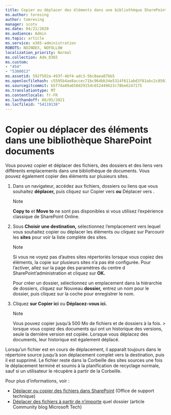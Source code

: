 ```yaml
---
title: Copier ou déplacer des éléments dans une bibliothèque SharePoint documents
ms.author: toresing
author: tomresing
manager: scotv
ms.date: 04/21/2020
ms.audience: Admin
ms.topic: article
ms.service: o365-administration
ROBOTS: NOINDEX, NOFOLLOW
localization_priority: Normal
ms.collection: Adm_O365
ms.custom:
- "454"
- "5300013"
ms.assetid: 592f502a-493f-4bf4-adc3-5bc8aea87bb5
ms.openlocfilehash: c5595b4ae8accec71bc964bb34e5314f611abd3f81abc2c8503e176389f62045
ms.sourcegitcommit: b5f7da89a650d2915dc652449623c78be6247175
ms.translationtype: MT
ms.contentlocale: fr-FR
ms.lasthandoff: 08/05/2021
ms.locfileid: "54119138"
---
```

# <a name="copy-or-move-items-in-a-sharepoint-document-library"></a>Copier ou déplacer des éléments dans une bibliothèque SharePoint documents

Vous pouvez copier et déplacer des fichiers, des dossiers et des liens vers différents emplacements dans une bibliothèque de documents. Vous pouvez également copier des éléments sur plusieurs sites. 
  
1. Dans un navigateur, accédez aux fichiers, dossiers ou liens que vous souhaitez **déplacer,** puis cliquez sur Copier vers **ou** Déplacer vers .

    > [!NOTE]
    > **Copy to** et **Move to** ne sont pas disponibles si vous utilisez l’expérience classique de SharePoint Online.
  
2. Sous **Choisir une destination,** sélectionnez l’emplacement vers lequel vous souhaitez copier ou déplacer les éléments ou cliquez sur Parcourir les **sites** pour voir la liste complète des sites.

    > [!NOTE]
    > Si vous ne voyez pas d’autres sites répertoriés lorsque vous copiez des éléments, la copie sur plusieurs sites n’a pas été configurée. Pour l’activer, allez sur la page des paramètres du centre d SharePoint’administration et cliquez sur **OK.**
  
    Pour créer un dossier, sélectionnez un emplacement dans la hiérarchie de dossiers, cliquez sur Nouveau **dossier,** entrez un nom pour le dossier, puis cliquez sur la coche pour enregistrer le nom.

3. Cliquez **sur Copier ici** ou **Déplacez-vous ici.**

    > [!NOTE]
    > Vous pouvez copier jusqu’à 500 Mo de fichiers et de dossiers à la fois. > lorsque vous copiez des documents qui ont un historique des versions, seule la dernière version est copiée. Lorsque vous déplacez des documents, leur historique est également déplacé.
  
 Lorsqu’un fichier est en cours de déplacement, il apparaît toujours dans le répertoire source jusqu’à son déplacement complet vers la destination, puis il est supprimé. Le fichier reste dans la Corbeille des sites sources une fois le déplacement terminé et soumis à la planification de recyclage normale, sauf si un utilisateur le récupère à partir de la Corbeille.

Pour plus d’informations, voir :

 - [Déplacer ou copier des fichiers dans SharePoint](https://support.office.com/article/move-or-copy-files-in-sharepoint-00e2f483-4df3-46be-a861-1f5f0c1a87bc) (Office de support technique)
 - [Déplacer des fichiers à partir de n’importe](https://techcommunity.microsoft.com/t5/Microsoft-SharePoint-Blog/Now-move-files-anywhere-in-Office-365-SharePoint-and-OneDrive/ba-p/146973) quel dossier (article Community blog Microsoft Tech)  